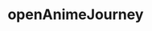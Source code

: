 ---
layout: post
title: "openAnimeJourney"
image: https://i3.lensdump.com/i/T4L9gH.png
model_count: 1
---